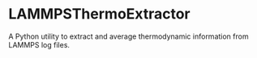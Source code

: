 # LAMMPSThermoExtractor
A Python utility to extract and average thermodynamic information from LAMMPS log files.
